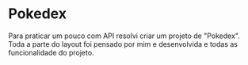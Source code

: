 <h1>Pokedex</h1>

<p>
    Para praticar um pouco com API resolvi criar um projeto de "Pokedex". Toda 
    a parte do layout foi pensado por mim e desenvolvida e todas as funcionalidade do projeto.
</p>
